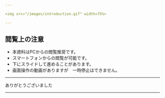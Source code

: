 ```yaml
---

<img src="/images/introduction.gif" width=75%>

---
```


## 閲覧上の注意　　
- 本資料はPCからの閲覧推奨です。
- スマートフォンからの閲覧が可能です。
- 下にスライドして進めることがあります。
- 画面操作の動画がありますが　一時停止はできません。

---

ありがとうございました

---
